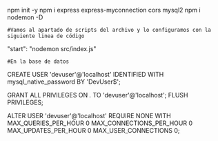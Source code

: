 
npm init -y
npm i express express-myconnection cors mysql2
npm i nodemon -D

    #Vamos al apartado de scripts del archivo y lo configuramos con la siguiente linea de código

"start": "nodemon src/index.js"


    #En la base de datos
CREATE USER 'devuser'@'localhost' IDENTIFIED WITH mysql_native_password BY 'DevUser$'; 

GRANT ALL PRIVILEGES ON *.* TO 'devuser'@'localhost';
FLUSH PRIVILEGES;

ALTER USER 'devuser'@'localhost' REQUIRE NONE WITH MAX_QUERIES_PER_HOUR 0 MAX_CONNECTIONS_PER_HOUR 0 MAX_UPDATES_PER_HOUR 0 MAX_USER_CONNECTIONS 0;


<!--
No funcionaron pero la sintaxis era correcta
 GRANT ALL PRIVILEGES ON . TO 'devuser'@'localhost' WITH GRANT OPTION; 
GRANT ALL PRIVILEGES ON db_water.* TO 'devuser'@'%' WITH GRANT OPTION; -->